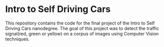 # Intro to Self Driving Cars
This repository contains the code for the final project of the Intro to Self Driving Cars nanodegree. The goal of this project was to detect the traffic signal(red, green or yellow) on a corpus of images using Computer Vision techniques.

